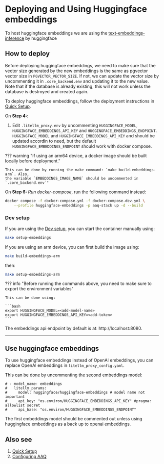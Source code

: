 # Deploying and Using Huggingface embeddings

To host huggingface embeddings we are using the
[text-embeddings-inference](https://github.com/huggingface/text-embeddings-inference)
by huggingface

## How to deploy

Before deploying huggingface embeddings, we need to make sure that the vector size generated by the new embeddings is the same as pgvector vector size in `PGVECTOR_VECTOR_SIZE`. If not, we can
update the vector size by uncommenting it in `.core_backend.env` and updating it to the new
value. Note that if the database is already existing, this will not work unless the database is
destroyed and created again.

To deploy huggingface embeddings, follow the deployment instructions in [Quick Setup]("../../deployment/quick-setup.md").

On **Step 4:**:

1. Edit `.litellm_proxy.env` by uncommenting `HUGGINGFACE_MODEL`, `HUGGINGFACE_EMBEDDINGS_API_KEY`
   and `HUGGINGFACE_EMBEDDINGS_ENDPOINT`. `HUGGINGFACE_MODEL` and `HUGGINGFACE_EMBEDDINGS_API_KEY` and
   should be updated accordin to need, but the default `HUGGINGFACE_EMBEDDINGS_ENDPOINT` should
   work with docker compose.

??? warning "If using an arm64 device, a docker image should be built locally before deployment."

    This can be done by running the make command: `make build-embeddings-arm`. Also,
    the variable `EMBEDDINGS_IMAGE_NAME` should be uncommented in `.core_backend.env`"

On **Step 6:** _Run docker-compose_, run the following command instead:

```bash
docker compose -f docker-compose.yml -f docker-compose.dev.yml \
    --profile huggingface-embeddings -p aaq-stack up -d --build
```

### Dev setup

If you are using the [Dev setup](../../develop/setup.md), you can start the container
manually using:

```bash
make setup-embeddings
```

If you are using an arm device, you can first build the image using:

```bash
make build-embeddings-arm
```

then:

```bash
make setup-embeddings-arm
```

??? info "Before running the commands above, you need to make sure to export the environment variables"

    This can be done using:

    ```bash
    export HUGGINGFACE_MODEL=<add-model-name>
    export HUGGINGFACE_EMBEDDINGS_API_KEY=<add-token>
    ```

The embeddings api endpoint by default is at: http://localhost:8080.

---

## Use huggingface embeddings

To use huggingface embeddings instead of OpenAI embeddings, you can replace OpenAI
embeddings in `litellm_proxy_config.yaml`.

This can be done by uncommenting the second embeddings model:

```
# - model_name: embeddings
#   litellm_params:
#     model: huggingface/huggingface-embeddings # model name not important
#     api_key: "os.environ/HUGGINGFACE_EMBEDDINGS_API_KEY" #pragma: allowlist secret
#     api_base: "os.environ/HUGGINGFACE_EMBEDDINGS_ENDPOINT"
```

The first embeddings model should be commented out unless using huggingface embeddings
as a back up to openai embeddings.

## Also see

1. [Quick Setup]("../../deployment/quick-setup.md")
2. [Configuring AAQ]("../../deployment/config-options.md")
